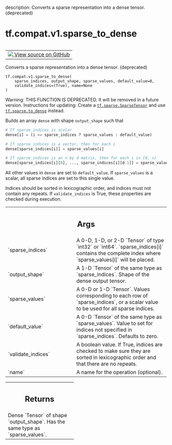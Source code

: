description: Converts a sparse representation into a dense tensor. (deprecated)

<div itemscope itemtype="http://developers.google.com/ReferenceObject">
<meta itemprop="name" content="tf.compat.v1.sparse_to_dense" />
<meta itemprop="path" content="Stable" />
</div>

# tf.compat.v1.sparse_to_dense

<!-- Insert buttons and diff -->

<table class="tfo-notebook-buttons tfo-api nocontent" align="left">
<td>
  <a target="_blank" href="https://github.com/tensorflow/tensorflow/blob/r2.4/tensorflow/python/ops/sparse_ops.py#L1146-L1203">
    <img src="https://www.tensorflow.org/images/GitHub-Mark-32px.png" />
    View source on GitHub
  </a>
</td>
</table>



Converts a sparse representation into a dense tensor. (deprecated)

<pre class="devsite-click-to-copy prettyprint lang-py tfo-signature-link">
<code>tf.compat.v1.sparse_to_dense(
    sparse_indices, output_shape, sparse_values, default_value=0,
    validate_indices=(True), name=None
)
</code></pre>



<!-- Placeholder for "Used in" -->

Warning: THIS FUNCTION IS DEPRECATED. It will be removed in a future version.
Instructions for updating:
Create a <a href="../../../tf/sparse/SparseTensor.md"><code>tf.sparse.SparseTensor</code></a> and use <a href="../../../tf/sparse/to_dense.md"><code>tf.sparse.to_dense</code></a> instead.

Builds an array `dense` with shape `output_shape` such that

```python
# If sparse_indices is scalar
dense[i] = (i == sparse_indices ? sparse_values : default_value)

# If sparse_indices is a vector, then for each i
dense[sparse_indices[i]] = sparse_values[i]

# If sparse_indices is an n by d matrix, then for each i in [0, n)
dense[sparse_indices[i][0], ..., sparse_indices[i][d-1]] = sparse_values[i]
```

All other values in `dense` are set to `default_value`.  If `sparse_values`
is a scalar, all sparse indices are set to this single value.

Indices should be sorted in lexicographic order, and indices must not
contain any repeats. If `validate_indices` is True, these properties
are checked during execution.

<!-- Tabular view -->
 <table class="responsive fixed orange">
<colgroup><col width="214px"><col></colgroup>
<tr><th colspan="2"><h2 class="add-link">Args</h2></th></tr>

<tr>
<td>
`sparse_indices`
</td>
<td>
A 0-D, 1-D, or 2-D `Tensor` of type `int32` or `int64`.
`sparse_indices[i]` contains the complete index where `sparse_values[i]`
will be placed.
</td>
</tr><tr>
<td>
`output_shape`
</td>
<td>
A 1-D `Tensor` of the same type as `sparse_indices`.  Shape
of the dense output tensor.
</td>
</tr><tr>
<td>
`sparse_values`
</td>
<td>
A 0-D or 1-D `Tensor`.  Values corresponding to each row of
`sparse_indices`, or a scalar value to be used for all sparse indices.
</td>
</tr><tr>
<td>
`default_value`
</td>
<td>
A 0-D `Tensor` of the same type as `sparse_values`.  Value
to set for indices not specified in `sparse_indices`.  Defaults to zero.
</td>
</tr><tr>
<td>
`validate_indices`
</td>
<td>
A boolean value.  If True, indices are checked to make
sure they are sorted in lexicographic order and that there are no repeats.
</td>
</tr><tr>
<td>
`name`
</td>
<td>
A name for the operation (optional).
</td>
</tr>
</table>



<!-- Tabular view -->
 <table class="responsive fixed orange">
<colgroup><col width="214px"><col></colgroup>
<tr><th colspan="2"><h2 class="add-link">Returns</h2></th></tr>
<tr class="alt">
<td colspan="2">
Dense `Tensor` of shape `output_shape`.  Has the same type as
`sparse_values`.
</td>
</tr>

</table>

